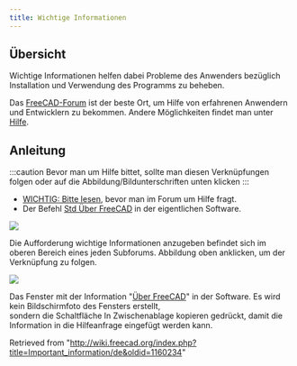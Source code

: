 ```yaml
---
title: Wichtige Informationen
---
```

## Übersicht

Wichtige Informationen helfen dabei Probleme des Anwenders bezüglich Installation und Verwendung des Programms zu beheben.

Das [FreeCAD-Forum](https://forum.freecadweb.org/viewforum.php?f=3) ist der beste Ort, um Hilfe von erfahrenen Anwendern und Entwicklern zu bekommen. Andere Möglichkeiten findet man unter [Hilfe](/Help/de "Help/de").

## Anleitung

:::caution
Bevor man um Hilfe bittet, sollte man diesen Verknüpfungen folgen oder auf die Abbildung/Bildunterschriften unten klicken
:::

* [WICHTIG: Bitte lesen](https://forum.freecadweb.org/viewtopic.php?f=3&t=2264), bevor man im Forum um Hilfe fragt.
* Der Befehl [Std Über FreeCAD](/Std_About/de "Std About/de") in der eigentlichen Software.

[![](/images/3/3d/Important_information-updated.png)](https://forum.freecadweb.org/viewtopic.php?f=3&t=2264)

Die Aufforderung wichtige Informationen anzugeben befindet sich im oberen Bereich eines jeden Subforums. Abbildung oben anklicken, um der Verknüpfung zu folgen.

![](/images/Std_About_example.png)

Das Fenster mit der Information "[Über FreeCAD](/Std_About/de "Std About/de")" in der Software. Es wird kein Bildschirmfoto des Fensters erstellt,  
sondern die Schaltfläche In Zwischenablage kopieren gedrückt, damit die Information in die Hilfeanfrage eingefügt werden kann.

Retrieved from "<http://wiki.freecad.org/index.php?title=Important_information/de&oldid=1160234>"